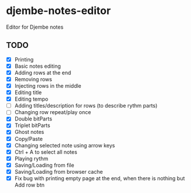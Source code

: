 # djembe-notes-editor
Editor for Djembe notes

## TODO

- [x] Printing
- [x] Basic notes editing
- [x] Adding rows at the end
- [x] Removing rows
- [x] Injecting rows in the middle
- [x] Editing title
- [x] Editing tempo
- [ ] Adding titles/description for rows (to describe rythm parts)
- [ ] Changing row repeat/play once
- [x] Double bitParts
- [x] Triplet bitParts
- [x] Ghost notes
- [x] Copy/Paste
- [x] Changing selected note using arrow keys
- [x] Ctrl + A to select all notes
- [x] Playing rythm
- [x] Saving/Loading from file
- [x] Saving/Loading from browser cache
- [x] Fix bug with printing empty page at the end, when there is nothing but Add row btn
